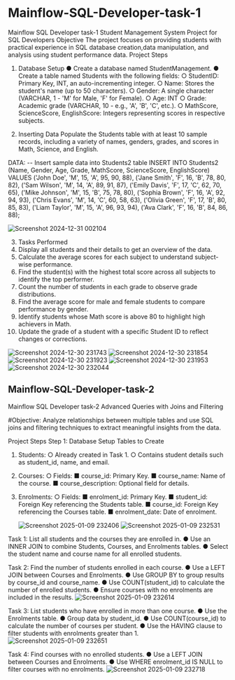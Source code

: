 # Mainflow-SQL-Developer-task-1
Mainflow SQL Developer task-1
Student Management System Project for SQL Developers
 Objective
The project focuses on providing students with practical experience in SQL database creation,data manipulation, and analysis using student performance data.
 Project Steps
 
1. Database Setup
● Create a database named StudentManagement.
● Create a table named Students with the following fields:
○ StudentID: Primary Key, INT, an auto-incrementing integer.
○ Name: Stores the student's name (up to 50 characters).
○ Gender: A single character (VARCHAR, 1 - 'M' for Male, 'F' for Female).
○ Age: INT
○ Grade: Academic grade (VARCHAR, 10 - e.g., 'A', 'B', 'C', etc.).
○ MathScore, ScienceScore, EnglishScore: Integers representing scores in respective subjects.

2. Inserting Data
  Populate the Students table with at least 10 sample records, including a variety of names, genders, grades, and scores in Math, Science, and English.

DATA:
  -- Insert sample data into Students2 table
  INSERT INTO Students2 (Name, Gender, Age, Grade, MathScore, ScienceScore, EnglishScore) VALUES
  ('John Doe', 'M', 15, 'A', 95, 90, 88),
  ('Jane Smith', 'F', 16, 'B', 78, 80, 82),
  ('Sam Wilson', 'M', 14, 'A', 89, 91, 87),
  ('Emily Davis', 'F', 17, 'C', 62, 70, 65),
  ('Mike Johnson', 'M', 15, 'B', 75, 78, 80),
  ('Sophia Brown', 'F', 16, 'A', 92, 94, 93),
  ('Chris Evans', 'M', 14, 'C', 60, 58, 63),
  ('Olivia Green', 'F', 17, 'B', 80, 85, 83),
  ('Liam Taylor', 'M', 15, 'A', 96, 93, 94),
  ('Ava Clark', 'F', 16, 'B', 84, 86, 88);

  ![Screenshot 2024-12-31 002104](https://github.com/user-attachments/assets/53bdb693-c55f-45f3-820d-8dbe7eee74b9)



3. Tasks  Performed
  1. Display all students and their details to get an overview of the data. 
  2. Calculate the average scores for each subject to understand subject-wise performance.
  3. Find the student(s) with the highest total score across all subjects to identify the top performer.
  4. Count the number of students in each grade to observe grade distributions.
  5. Find the average score for male and female students to compare performance by gender.
  6. Identify students whose Math score is above 80 to highlight high achievers in Math.
  7. Update the grade of a student with a specific Student ID to reflect changes or corrections.
     
![Screenshot 2024-12-30 231743](https://github.com/user-attachments/assets/8e4252fa-a4d4-4f18-abca-b3ed02eea7d9)
![Screenshot 2024-12-30 231854](https://github.com/user-attachments/assets/1a68c295-c203-4e8a-a47d-542bf5c79f4b)
![Screenshot 2024-12-30 231923](https://github.com/user-attachments/assets/d4688418-2325-43fc-ab2e-5eb4dfedc039)
![Screenshot 2024-12-30 231953](https://github.com/user-attachments/assets/dd90f221-a226-451f-8b0a-854046221726)
![Screenshot 2024-12-30 232044](https://github.com/user-attachments/assets/3f0635e0-e531-4991-8703-b21b8b208b1c)


## Mainflow-SQL-Developer-task-2
Mainflow SQL Developer task-2
Advanced Queries with Joins and Filtering

#Objective:
Analyze relationships between multiple tables and use SQL joins and filtering techniques to extract meaningful insights from the data.

Project Steps
Step 1: Database Setup
Tables to Create
1. Students:
 ○ Already created in Task 1.
 ○ Contains student details such as student_id, name, and email.
2. Courses:
 ○ Fields:
   ■ course_id: Primary Key.
   ■ course_name: Name of the course.
   ■ course_description: Optional field for details.
3. Enrolments:
 ○ Fields:
   ■ enrolment_id: Primary Key.
   ■ student_id: Foreign Key referencing the Students table.
   ■ course_id: Foreign Key referencing the Courses table.
   ■ enrolment_date: Date of enrolment.

   ![Screenshot 2025-01-09 232406](https://github.com/user-attachments/assets/c64f4cbe-7509-4b3f-b68c-a16db42f68ef)
   ![Screenshot 2025-01-09 232531](https://github.com/user-attachments/assets/218f450b-3d18-48ea-b223-8ba99b62dff7)


Task 1: List all students and the courses they are enrolled in.
   ● Use an INNER JOIN to combine Students, Courses, and Enrolments tables.
   ● Select the student name and course name for all enrolled students. 
  
   
Task 2: Find the number of students enrolled in each course.
   ● Use a LEFT JOIN between Courses and Enrolments.
   ● Use GROUP BY to group results by course_id and course_name.
   ● Use COUNT(student_id) to calculate the number of enrolled students.
   ● Ensure courses with no enrolments are included in the results.
   ![Screenshot 2025-01-09 232614](https://github.com/user-attachments/assets/010a0456-458f-4256-a4e8-b7b5fd4902dc)

Task 3: List students who have enrolled in more than one course.
   ● Use the Enrolments table.
   ● Group data by student_id.
   ● Use COUNT(course_id) to calculate the number of courses per student.
   ● Use the HAVING clause to filter students with enrolments greater than 1.  
   ![Screenshot 2025-01-09 232651](https://github.com/user-attachments/assets/027f2b57-2f65-42fd-a03d-4dbc5f2687d3)

Task 4: Find courses with no enrolled students.
   ● Use a LEFT JOIN between Courses and Enrolments.
   ● Use WHERE enrolment_id IS NULL to filter courses with no enrolments.
   ![Screenshot 2025-01-09 232718](https://github.com/user-attachments/assets/cf5ee548-c003-45bf-90ce-e20821bcb966)



